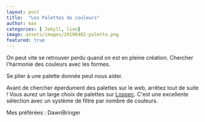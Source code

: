 ```yaml
---
layout: post
title:  "Les Palettes de couleurs"
author: max
categories: [ Jekyll, lien]
image: assets/images/20190402-palette.png
featured: true
---
```

On peut vite se retrouver perdu quand on est en pleine création. Chercher l'harmonie des couleurs avec les formes.

Se plier à une palette donnée peut nous aider.

Avant de chercher éperdument des palettes sur le web, arrêtez tout de suite ! Vous aurez un large choix de palettes sur  <a class="nav-link highlight" target="blank" href="https://lospec.com/palette-list">Lospec</a>. C'est une excellente sélection avec un système de filtre par nombre de couleurs.

Mes préférées :
DawnBringer

<!--stackedit_data:
eyJoaXN0b3J5IjpbLTU3NzcxNzQ0MiwxMTA2OTc5MDc5LDkwMz
U1OTg2MiwtMzk0NDE0NjUyLDE5OTEwMDU1MTZdfQ==
-->